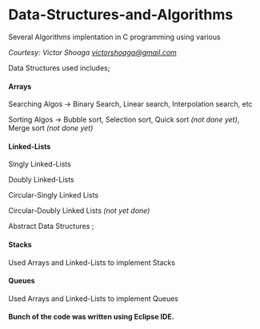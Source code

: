 # Data-Structures-and-Algorithms
Several Algorithms implentation in C programming using various

*Courtesy: Victor Shoaga* *victorshoaga@gmail.com*


Data Structures used includes;
#### Arrays
Searching Algos -> Binary Search, Linear search, Interpolation search, etc

Sorting Algos -> 
Bubble sort, Selection sort, 
Quick sort *(not done yet)*,
Merge sort *(not done yet)*
#### Linked-Lists
Singly Linked-Lists

Doubly Linked-Lists

Circular-Singly Linked Lists

Circular-Doubly Linked Lists *(not yet done)*

Abstract Data Structures ;
#### Stacks
Used Arrays and Linked-Lists to implement Stacks

#### Queues
Used Arrays and Linked-Lists to implement Queues


#### Bunch of the code was written using Eclipse IDE.



